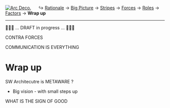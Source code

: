 [![Arc Deco.](../../../_rsc/_img/ArcDeco/ArcDeco-bar-h33px_rounded.jpg)](../README.md) &nbsp;&nbsp;&nbsp;&nbsp;&nbsp;↪️&nbsp;[Rationale](../01.Rationale/README.md) -> 
[Big&nbsp;Picture](../02.BigPict/README.md) -> [Stripes](../03.Stripes/README.md) -> [Forces](../04.Forces/README.md) -> [Roles](../05.Roles/README.md) -> [Factors](../06.Factors/README.md) -> **Wrap&nbsp;up**

---

🚧🚧🚧 ... DRAFT in progress ... 🚧🚧🚧

CONTRA FORCES

COMMUNICATION IS EVERYTHING


# Wrap up

SW Architecutre is METAWARE ?

+ Big vision - with small steps up

WHAT IS THE SIGN OF GOOD 
